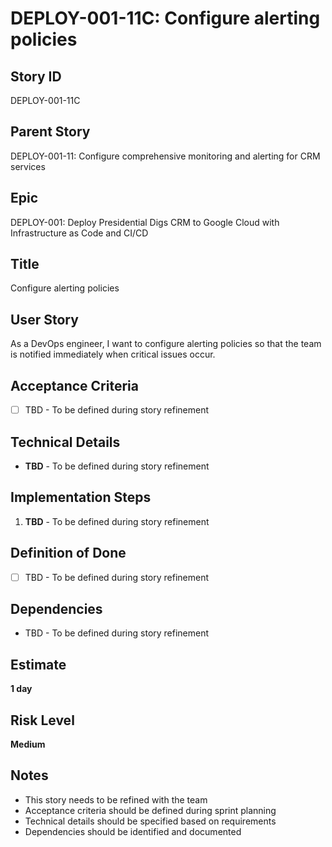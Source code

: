 # DEPLOY-001-11C: Configure alerting policies

## Story ID
DEPLOY-001-11C

## Parent Story
DEPLOY-001-11: Configure comprehensive monitoring and alerting for CRM services

## Epic
DEPLOY-001: Deploy Presidential Digs CRM to Google Cloud with Infrastructure as Code and CI/CD

## Title
Configure alerting policies

## User Story
As a DevOps engineer, I want to configure alerting policies so that the team is notified immediately when critical issues occur.

## Acceptance Criteria
- [ ] TBD - To be defined during story refinement

## Technical Details
- **TBD** - To be defined during story refinement

## Implementation Steps
1. **TBD** - To be defined during story refinement

## Definition of Done
- [ ] TBD - To be defined during story refinement

## Dependencies
- TBD - To be defined during story refinement

## Estimate
**1 day**

## Risk Level
**Medium**

## Notes
- This story needs to be refined with the team
- Acceptance criteria should be defined during sprint planning
- Technical details should be specified based on requirements
- Dependencies should be identified and documented
